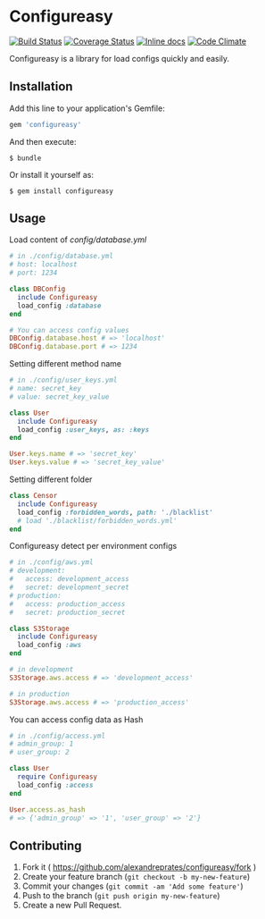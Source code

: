 Configureasy
=============

[![Build Status](https://travis-ci.org/alexandreprates/configureasy.svg?branch=master)](https://travis-ci.org/alexandreprates/configureasy) [![Coverage Status](https://coveralls.io/repos/alexandreprates/configureasy/badge.svg)](https://coveralls.io/r/alexandreprates/configureasy) [![Inline docs](http://inch-ci.org/github/alexandreprates/configureasy.svg?branch=master)](http://inch-ci.org/github/alexandreprates/configureasy) [![Code Climate](https://codeclimate.com/github/alexandreprates/configureasy/badges/gpa.svg)](https://codeclimate.com/github/alexandreprates/configureasy)

Configureasy is a library for load configs quickly and easily.

## Installation

Add this line to your application's Gemfile:

```ruby
gem 'configureasy'
```

And then execute:

    $ bundle

Or install it yourself as:

    $ gem install configureasy

## Usage

Load content of <i>config/database.yml</i>

```ruby
# in ./config/database.yml
# host: localhost
# port: 1234

class DBConfig
  include Configureasy
  load_config :database
end

# You can access config values
DBConfig.database.host # => 'localhost'
DBConfig.database.port # => 1234
```

Setting different method name

```ruby
# in ./config/user_keys.yml
# name: secret_key
# value: secret_key_value

class User
  include Configureasy
  load_config :user_keys, as: :keys
end

User.keys.name # => 'secret_key'
User.keys.value # => 'secret_key_value'
```

Setting different folder

```ruby
class Censor
  include Configureasy
  load_config :forbidden_words, path: './blacklist'
  # load './blacklist/forbidden_words.yml'
end
```

Configureasy detect per environment configs

```ruby
# in ./config/aws.yml
# development:
#   access: development_access
#   secret: development_secret
# production:
#   access: production_access
#   secret: production_secret

class S3Storage
  include Configureasy
  load_config :aws
end

# in development
S3Storage.aws.access # => 'development_access'

# in production
S3Storage.aws.access # => 'production_access'
```

You can access config data as Hash

```ruby
# in ./config/access.yml
# admin_group: 1
# user_group: 2

class User
  require Configureasy
  load_config :access
end

User.access.as_hash
# => {'admin_group' => '1', 'user_group' => '2'}
```

## Contributing

1. Fork it ( https://github.com/alexandreprates/configureasy/fork )
2. Create your feature branch (`git checkout -b my-new-feature`)
3. Commit your changes (`git commit -am 'Add some feature'`)
4. Push to the branch (`git push origin my-new-feature`)
5. Create a new Pull Request.

